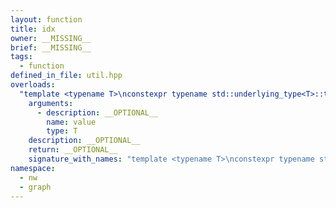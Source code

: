 ```yaml
---
layout: function
title: idx
owner: __MISSING__
brief: __MISSING__
tags:
  - function
defined_in_file: util.hpp
overloads:
  "template <typename T>\nconstexpr typename std::underlying_type<T>::type idx(T)":
    arguments:
      - description: __OPTIONAL__
        name: value
        type: T
    description: __OPTIONAL__
    return: __OPTIONAL__
    signature_with_names: "template <typename T>\nconstexpr typename std::underlying_type<T>::type idx(T value)"
namespace:
  - nw
  - graph
---
```

